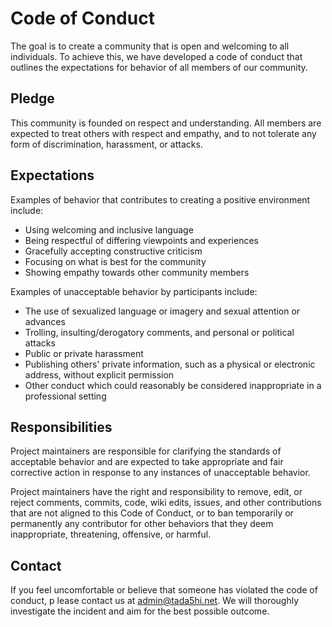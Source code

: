 # Code of Conduct
The goal is to create a community that is open and welcoming to all individuals. 
To achieve this, we have developed a code of conduct that outlines the expectations for behavior of all members of our community.

## Pledge
This community is founded on respect and understanding.
All members are expected to treat others with respect and empathy, and to not tolerate any form of discrimination, 
harassment, or attacks.

## Expectations
Examples of behavior that contributes to creating a positive environment include:

- Using welcoming and inclusive language
- Being respectful of differing viewpoints and experiences
- Gracefully accepting constructive criticism
- Focusing on what is best for the community
- Showing empathy towards other community members 

Examples of unacceptable behavior by participants include:

- The use of sexualized language or imagery and sexual attention or advances
- Trolling, insulting/derogatory comments, and personal or political attacks
- Public or private harassment
- Publishing others' private information, such as a physical or electronic address, without explicit permission
- Other conduct which could reasonably be considered inappropriate in a professional setting

## Responsibilities
Project maintainers are responsible for clarifying the standards of acceptable behavior and are expected to take appropriate
and fair corrective action in response to any instances of unacceptable behavior.

Project maintainers have the right and responsibility to remove, edit, or reject comments, commits, code, wiki edits, 
issues, and other contributions that are not aligned to this Code of Conduct, or to ban temporarily 
or permanently any contributor for other behaviors that they deem inappropriate, threatening, offensive, or harmful.

## Contact
If you feel uncomfortable or believe that someone has violated the code of conduct, p
lease contact us at [admin@tada5hi.net](mailto:admin@tada5hi.net). 
We will thoroughly investigate the incident and aim for the best possible outcome.
